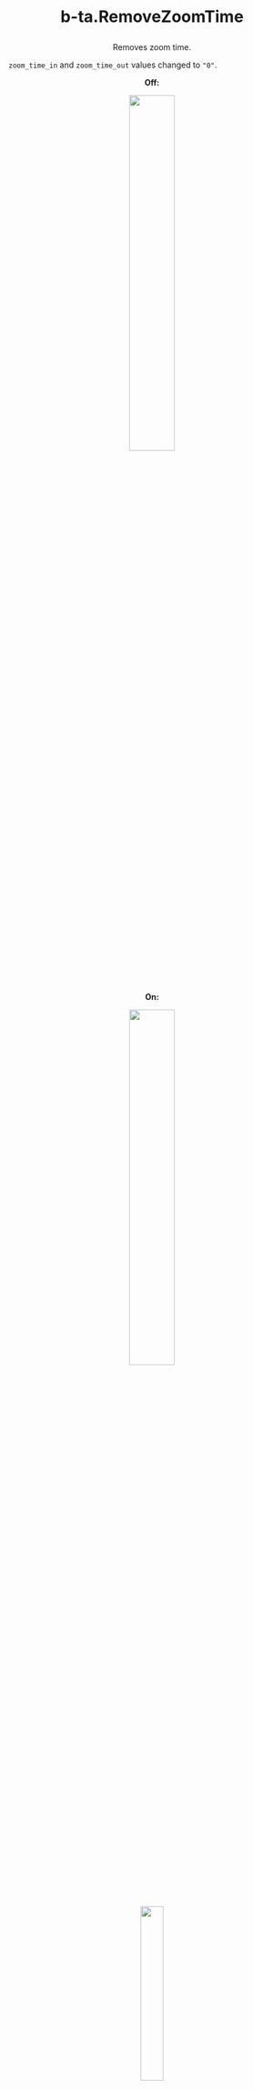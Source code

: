 # <p align="center">b-ta.RemoveZoomTime</p>
<p align="center">Removes zoom time.</p>

`zoom_time_in` and `zoom_time_out` values changed to `"0"`.

**<p align="center">Off:</p>**

<p align="center"><img src="https://user-images.githubusercontent.com/99835765/154853375-298059f9-2ce8-4939-98f6-2c256c13c7b4.gif" align="center" width="40%"></p>

**<p align="center">On:</p>**

<p align="center"><img src="https://user-images.githubusercontent.com/99835765/154853377-e8b500ac-5a5d-4433-a143-cd4b20d48150.gif" align="center" width="40%"></p>

<p align="center"><img src="https://user-images.githubusercontent.com/99835765/235212538-c675bd63-3d66-4c95-ba7f-65b5c0c8979a.png" align="center" width="28%"></p>
